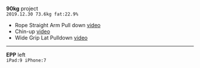 **90kg** project<br>
`2019.12.30 73.6kg fat:22.9%`<br>
- Rope Straight Arm Pull down [video](https://www.bilibili.com/video/av31533313/)
- Chin-up [video](https://www.youtube.com/watch?v=BI_OB-mNoAs)
- Wide Grip Lat Pulldown [video](https://www.youtube.com/watch?v=emt_UCTCUO4&t=1s)

---
**EPP** left<br>
`iPad:9 iPhone:7`
